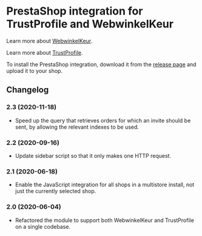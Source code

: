 # PrestaShop integration for TrustProfile and WebwinkelKeur

Learn more about [WebwinkelKeur](https://www.webwinkelkeur.nl).

Learn more about [TrustProfile](https://www.trustprofile.io).

To install the PrestaShop integration, download it from the [release
page][releases] and upload it to your shop.

[releases]: https://github.com/webwinkelkeur/prestashop/releases

## Changelog

### 2.3 (2020-11-18)

* Speed up the query that retrieves orders for which an invite should be sent,
  by allowing the relevant indexes to be used.

### 2.2 (2020-09-16)

* Update sidebar script so that it only makes one HTTP request.

### 2.1 (2020-06-18)

* Enable the JavaScript integration for all shops in a multistore install, not
  just the currently selected shop.

### 2.0 (2020-06-04)

* Refactored the module to support both WebwinkelKeur and TrustProfile on a
  single codebase.
